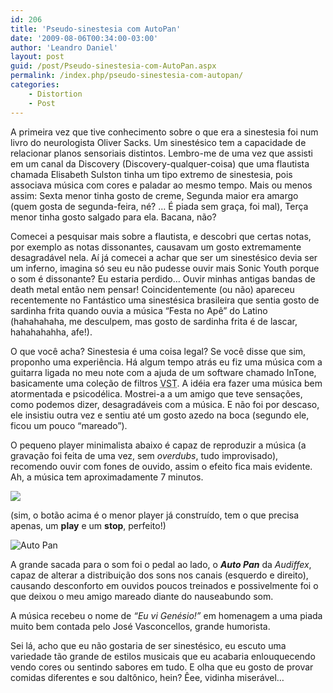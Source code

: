 ```yaml
---
id: 206
title: 'Pseudo-sinestesia com AutoPan'
date: '2009-08-06T00:34:00-03:00'
author: 'Leandro Daniel'
layout: post
guid: /post/Pseudo-sinestesia-com-AutoPan.aspx
permalink: /index.php/pseudo-sinestesia-com-autopan/
categories:
    - Distortion
    - Post
---
```


A primeira vez que tive conhecimento sobre o que era a sinestesia foi num livro do neurologista Oliver Sacks. Um sinestésico tem a capacidade de relacionar planos sensoriais distintos. Lembro-me de uma vez que assisti em um canal da Discovery (Discovery-qualquer-coisa) que uma flautista chamada Elisabeth Sulston tinha um tipo extremo de sinestesia, pois associava música com cores e paladar ao mesmo tempo. Mais ou menos assim: Sexta menor tinha gosto de creme, Segunda maior era amargo (quem gosta de segunda-feira, né? … É piada sem graça, foi mal), Terça menor tinha gosto salgado para ela. Bacana, não?

Comecei a pesquisar mais sobre a flautista, e descobri que certas notas, por exemplo as notas dissonantes, causavam um gosto extremamente desagradável nela. Aí já comecei a achar que ser um sinestésico devia ser um inferno, imagina só seu eu não pudesse ouvir mais Sonic Youth porque o som é dissonante? Eu estaria perdido… Ouvir minhas antigas bandas de death metal então nem pensar! Coincidentemente (ou não) apareceu recentemente no Fantástico uma sinestésica brasileira que sentia gosto de sardinha frita quando ouvia a música “Festa no Apê” do Latino (hahahahaha, me desculpem, mas gosto de sardinha frita é de lascar, hahahahahha, afe!).

O que você acha? Sinestesia é uma coisa legal? Se você disse que sim, proponho uma experiência. Há algum tempo atrás eu fiz uma música com a guitarra ligada no meu note com a ajuda de um software chamado InTone, basicamente uma coleção de filtros <acronym id="VST" title="Virtual Studio Technology">VST</acronym>. A idéia era fazer uma música bem atormentada e psicodélica. Mostrei-a a um amigo que teve sensações, como podemos dizer, desagradáveis com a música. E não foi por descaso, ele insistiu outra vez e sentiu até um gosto azedo na boca (segundo ele, ficou um pouco “mareado”).

O pequeno player minimalista abaixo é capaz de reproduzir a música (a gravação foi feita de uma vez, sem *overdubs*, tudo improvisado), recomendo ouvir com fones de ouvido, assim o efeito fica mais evidente. Ah, a música tem aproximadamente 7 minutos.

<object data="http://www.leandrodaniel.com/mp3player/musicplayer.swf?&song_url=http://www.leandrodaniel.com/audio/eu vi genesio.mp3&" height="17" type="application/x-shockwave-flash" width="17">![](noflash.gif)</object>

(sim, o botão acima é o menor player já construído, tem o que precisa apenas, um **play** e um **stop**, perfeito!)

![Auto Pan](http://leandrodaniel.com/pics/Auto%20Pan_3.png "Auto Pan")

A grande sacada para o som foi o pedal ao lado, o ***Auto Pan*** da *Audiffex*, capaz de alterar a distribuição dos sons nos canais (esquerdo e direito), causando desconforto em ouvidos poucos treinados e possivelmente foi o que deixou o meu amigo mareado diante do nauseabundo som.

A música recebeu o nome de *“Eu vi Genésio!”* em homenagem a uma piada muito bem contada pelo José Vasconcellos, grande humorista.

Sei lá, acho que eu não gostaria de ser sinestésico, eu escuto uma variedade tão grande de estilos musicais que eu acabaria enlouquecendo vendo cores ou sentindo sabores em tudo. E olha que eu gosto de provar comidas diferentes e sou daltônico, hein? Êee, vidinha miserável…
